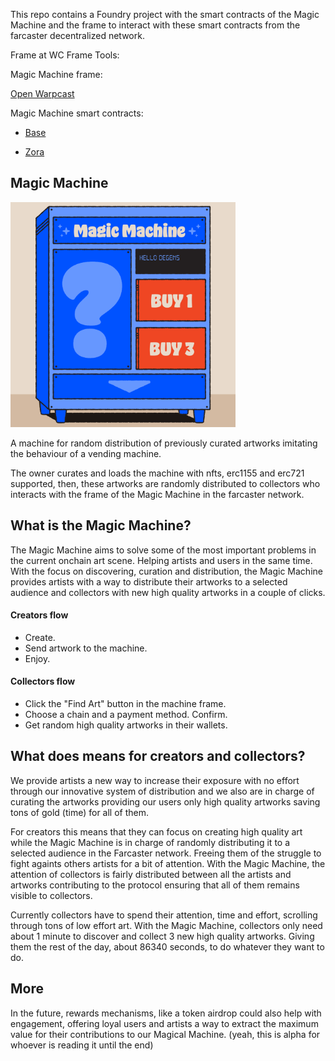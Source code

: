 This repo contains a Foundry project with the smart contracts of the Magic Machine and the frame to interact with these smart contracts from the farcaster decentralized network.

Frame at WC Frame Tools: 

Magic Machine frame:

[Open Warpcast](https://warpcast.com/~/developers/frames?url=https%3A%2F%2Fmagic-machine-five.vercel.app)

Magic Machine smart contracts: 

- [Base](https://basescan.org/address/0x4aa3e709758142f47180258167818551c874e2a5)

- [Zora](https://explorer.zora.energy/address/0xCaCd62a501991E50b8806a89fB993164b8501212)

## Magic Machine

<img src="https://github.com/jvaleskadevs/magic-machine/blob/main/frame/magic-machine-frame/public/intro.png" width="360" height="360">


A machine for random distribution of previously curated artworks imitating the behaviour of a vending machine.

The owner curates and loads the machine with nfts, erc1155 and erc721 supported,
then, these artworks are randomly distributed to collectors who interacts with the frame of the Magic Machine in the farcaster network.


## What is the Magic Machine?

The Magic Machine aims to solve some of the most important problems in the current onchain art scene. Helping artists and users in the same time. With the focus on discovering, curation and distribution, the Magic Machine provides artists with a way to distribute their artworks to a selected audience and collectors with new high quality artworks in a couple of clicks.


#### Creators flow 
- Create.
- Send artwork to the machine.
- Enjoy.

#### Collectors flow 
- Click the "Find Art" button in the machine frame.
- Choose a chain and a payment method. Confirm.
- Get random high quality artworks in their wallets.

## What does means for creators and collectors?

We provide artists a new way to increase their exposure with no effort through our innovative system of distribution and we also are in charge of curating the artworks providing our users only high quality artworks saving tons of gold (time) for all of them. 

For creators this means that they can focus on creating high quality art while the Magic Machine is in charge of randomly distributing it to a selected audience in the Farcaster network. Freeing them of the struggle to fight againts others artists for a bit of attention. With the Magic Machine, the attention of collectors is fairly distributed between all the artists and artworks contributing to the protocol ensuring that all of them remains visible to collectors.

Currently collectors have to spend their attention, time and effort, scrolling through tons of low effort art. With the Magic Machine, collectors only need about 1 minute to discover and collect 3 new high quality artworks. Giving them the rest of the day, about 86340 seconds, to do whatever they want to do.

## More

In the future, rewards mechanisms, like a token airdrop could also help with engagement, offering loyal users and artists a way to extract the maximum value for their contributions to our Magical Machine. (yeah, this is alpha for whoever is reading it until the end)
